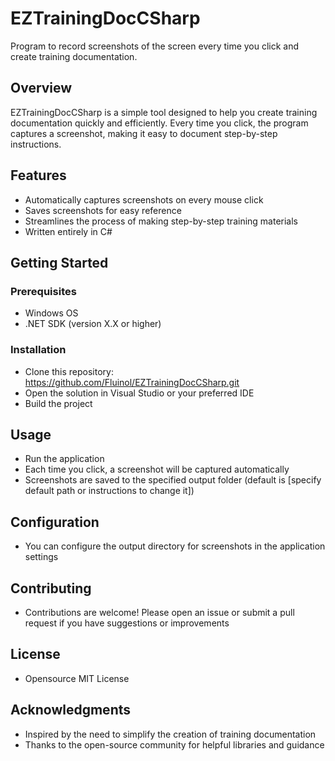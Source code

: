 # EZTrainingDocCSharp

Program to record screenshots of the screen every time you click and create training documentation.

## Overview

EZTrainingDocCSharp is a simple tool designed to help you create training documentation quickly and efficiently. Every time you click, the program captures a screenshot, making it easy to document step-by-step instructions.

## Features

- Automatically captures screenshots on every mouse click
- Saves screenshots for easy reference
- Streamlines the process of making step-by-step training materials
- Written entirely in C#

## Getting Started

### Prerequisites

- Windows OS
- .NET SDK (version X.X or higher)

### Installation

- Clone this repository: https://github.com/Fluinol/EZTrainingDocCSharp.git
- Open the solution in Visual Studio or your preferred IDE
- Build the project

## Usage

- Run the application
- Each time you click, a screenshot will be captured automatically
- Screenshots are saved to the specified output folder (default is [specify default path or instructions to change it])

## Configuration

- You can configure the output directory for screenshots in the application settings


## Contributing

- Contributions are welcome! Please open an issue or submit a pull request if you have suggestions or improvements

## License

- Opensource MIT License

## Acknowledgments

- Inspired by the need to simplify the creation of training documentation
- Thanks to the open-source community for helpful libraries and guidance
